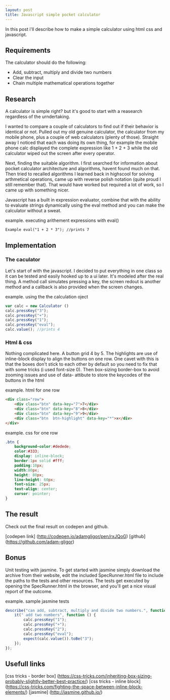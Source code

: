 ```yaml
---
layout: post
title: Javascript simple pocket calculator
---
```


In this post i'll describe how to make a simple calculator using html css and javascript. 

## Requirements

The calculator should do the following: 

 * Add, subtract, multiply and divide two numbers
 * Clear the input
 * Chain multiple mathematical operations together

## Research 

A calculator is simple right? but it's good to start with a reasearch regardless of the urndertaking.

I wanted to compare a couple of calculators to find out if their behavior is identical or not. Pulled out my old genuine calculator, the calculator from my mobile phone, plus a couple of web calculators (plenty of those).
Straight away I noticed that each was doing its own thing, for example the mobile phone calc displayed the complete expression like 1 + 2 + 3  while the old calculator wiped out the screen after every operator. 

Next, finding the suitable algorithm. I first searched for information about pocket calculator architecture and algorithms, havent found much on that. 
Then tried to recalled algorithms I learned back in highscool for solving arthmetical operations, came up with reverse polish notation (quite proud I still remember that).
That would have worked but required a lot of work, so I came up with something nicer. 

Javascript has a built in expression evaluator, combine that with the ability to evaluate strings dynamically using the eval method and you can make the calculator without a sweat.

example. executing arithement expressions with eval()
 
```
Example eval("1 + 2 * 3"); //prints 7
```

## Implementation

### The caculator 

Let's start of with the javascript. I decided to put everything in one class so it can be tested and easily hooked up to a ui later.
It's modeled after the real thing. A method call simulates pressing a key, the screen redout is another method and a callback is also provided when the screen changes.
 
example. using the the calculation oject

```javascript 
var calc = new Calculator ()
calc.pressKey("3");
calc.pressKey("+");
calc.pressKey("1");
calc.pressKey("eval");
calc.value(); //prints 4
```

### Html & css 

Nothing complicated here. A button grid 4 by 5. The highlights are use of inline-block display to align the buttons on one row. 
One cavet with this is that the boxes don't stick to each other by default so you need to fix that with some tricks (i used font-size 0). 
Then box-sizing border-box to avoid zooming issues and use of data- attibute to store the keycodes of the buttons in the html

example. html for one row

```html
<div class="row">
    <div class="btn" data-key="7">7</div>
    <div class="btn" data-key="8">8</div>
    <div class="btn" data-key="9">9</div>
    <div class="btn  btn-highlight" data-key="*">x</div>
</div>
```

example. css for one row

```css
.btn {
    background-color:#dedede;
    color:#333;
    display: inline-block;
    border:1px solid #fff;
    padding:10px;
    width:80px;    
    height: 80px;
    line-height: 60px;    
    font-size: 25px;
    text-align: center;
    cursor: pointer;
}
```
 
## The result

Check out the final result on codepen and github.

[codepen link] (http://codepen.io/adamgligor/pen/rxJQoG)
[github] (https://github.com/adam-gligor)

 
## Bonus 

Unit testing with jasmine. To get started with jasmine simply download the archive from their website, edit the included SpecRunner.html file 
to include the paths to the tests and other resources. The tests get executed by opening the SpecRunner.html in the browser, and you'll get a nice visual report of the outcome.

example. sample jasmine tests
 
```javascript
describe("can add, subtract, multiply and divide two numbers.", function () {
    it(" add two numbers", function () {
        calc.pressKey("1");
        calc.pressKey("+");
        calc.pressKey("2");
        calc.pressKey("eval");
        expect(calc.value()).toBe("3");
    });
});
```

## Usefull links

[css tricks - border box] (https://css-tricks.com/inheriting-box-sizing-probably-slightly-better-best-practice/)
[css tricks - inline block] (https://css-tricks.com/fighting-the-space-between-inline-block-elements/)
[jasmine] (http://jasmine.github.io/)

